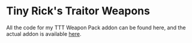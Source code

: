 # Tiny Rick's Traitor Weapons
All the code for my TTT Weapon Pack addon can be found here, and the actual addon is available [here](<http://steamcommunity.com/sharedfiles/filedetails/?id=768997988>).
